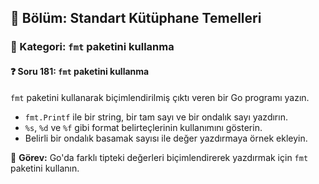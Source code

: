 ## 📘 Bölüm: Standart Kütüphane Temelleri  
### 🔹 Kategori: `fmt` paketini kullanma  
#### ❓ Soru 181: `fmt` paketini kullanma

`fmt` paketini kullanarak biçimlendirilmiş çıktı veren bir Go programı yazın.

- `fmt.Printf` ile bir string, bir tam sayı ve bir ondalık sayı yazdırın.
- `%s`, `%d` ve `%f` gibi format belirteçlerinin kullanımını gösterin.
- Belirli bir ondalık basamak sayısı ile değer yazdırmaya örnek ekleyin.

🔧 **Görev:** Go'da farklı tipteki değerleri biçimlendirerek yazdırmak için `fmt` paketini kullanın.
